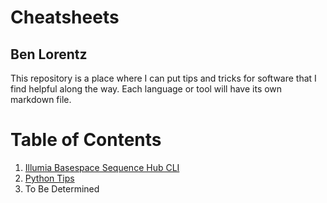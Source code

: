 # Cheatsheets
## Ben Lorentz

This repository is a place where I can put tips and tricks for software that I find helpful along the way. Each language or tool will have its own markdown file.

 # Table of Contents
 1. [Illumia Basespace Sequence Hub CLI](https://github.com/lorentzben/Cheatsheets/blob/main/Basespace_cli.md)
 2. [Python Tips](https://github.com/lorentzben/Cheatsheets/blob/main/python.md)
 3. To Be Determined
 

